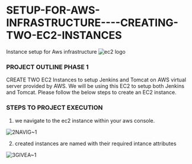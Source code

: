 # SETUP-FOR-AWS-INFRASTRUCTURE----CREATING-TWO-EC2-INSTANCES
 Instance setup for Aws infrastructure
 ![ec2 logo](https://github.com/user-attachments/assets/49ee67f3-b006-4bd5-bc9f-b3918950b432)



 ### PROJECT OUTLINE PHASE 1
CREATE TWO EC2 Instances to setup Jenkins and Tomcat on AWS
 virtual server provided by AWS. We will be using this EC2 to setup both Jenkins and Tomcat. Please follow the below steps to create an EC2 instance.

### STEPS TO PROJECT EXECUTION

1. we navigate to the ec2 instance within your aws console.

 ![2NAVIG~1](https://github.com/user-attachments/assets/183dd122-8079-4505-be47-5f5f70aac773)

2. created instances are named with their required intance attributes

![3GIVEA~1](https://github.com/user-attachments/assets/756c530c-794c-4f49-97c3-c1965ca5478f)

   


 

